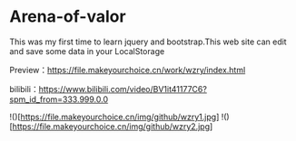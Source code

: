 # Arena-of-valor
This was my first time to learn jquery and bootstrap.This web site can edit and save some data in your LocalStorage

Preview：https://file.makeyourchoice.cn/work/wzry/index.html

bilibili：https://www.bilibili.com/video/BV1it41177C6?spm_id_from=333.999.0.0

!()[https://file.makeyourchoice.cn/img/github/wzry1.jpg]
!()[https://file.makeyourchoice.cn/img/github/wzry2.jpg]
